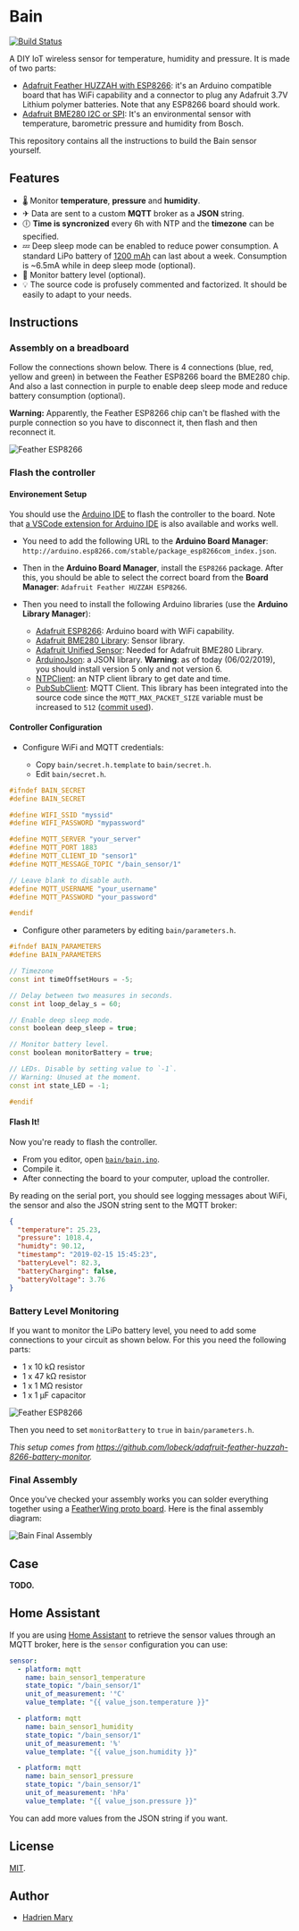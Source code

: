 # Bain
[![Build Status](https://travis-ci.com/hadim/bain.svg?token=fC6e2psPPR69RiF4UxYh&branch=master)](https://travis-ci.com/hadim/bain)

A DIY IoT wireless sensor for temperature, humidity and pressure. It is made of two parts:

- [Adafruit Feather HUZZAH with ESP8266](https://www.adafruit.com/product/2821): it's an Arduino compatible board that has WiFi capability and a connector to plug any Adafruit 3.7V Lithium polymer batteries. Note that any ESP8266 board should work.
- [Adafruit BME280 I2C or SPI](https://www.adafruit.com/product/2652): It's an environmental sensor with temperature, barometric pressure and humidity from Bosch.

This repository contains all the instructions to build the Bain sensor yourself.

## Features

- 🌡 Monitor **temperature**, **pressure** and **humidity**.
- ✈ Data are sent to a custom **MQTT** broker as a **JSON** string.
- 🕕 **Time is syncronized** every 6h with NTP and the **timezone** can be specified.
- 💤 Deep sleep mode can be enabled to reduce power consumption. A standard LiPo battery of [1200 mAh](https://www.adafruit.com/product/258) can last about a week. Consumption is ~6.5mA while in deep sleep mode (optional).
- 🔋 Monitor battery level (optional).
- 💡 The source code is profusely commented and factorized. It should be easily to adapt to your needs.

## Instructions

### Assembly on a breadboard

Follow the connections shown below. There is 4 connections (blue, red, yellow and green) in between the Feather ESP8266 board the BME280 chip. And also a last connection in purple to enable deep sleep mode and reduce battery consumption (optional).

**Warning:** Apparently, the Feather ESP8266 chip can't be flashed with the purple connection so you have to disconnect it, then flash and then reconnect it.

![Feather ESP8266](diagrams/bain_bb.png)

### Flash the controller

#### Environement Setup

You should use the [Arduino IDE](https://www.arduino.cc/en/main/software) to flash the controller to the board. Note that [a VSCode extension for Arduino IDE](https://marketplace.visualstudio.com/items?itemName=vsciot-vscode.vscode-arduino) is also available and works well.

- You need to add the following URL to the **Arduino Board Manager**: `http://arduino.esp8266.com/stable/package_esp8266com_index.json`.

- Then in the **Arduino Board Manager**, install the `ESP8266` package. After this, you should be able to select the correct board from the **Board Manager**: `Adafruit Feather HUZZAH ESP8266`.

- Then you need to install the following Arduino libraries (use the **Arduino Library Manager**):

  - [Adafruit ESP8266](https://github.com/adafruit/Adafruit_ESP8266): Arduino board with WiFi capability.
  - [Adafruit BME280 Library](https://github.com/adafruit/Adafruit_BME280_Library): Sensor library.
  - [Adafruit Unified Sensor](https://github.com/adafruit/Adafruit_Sensor): Needed for Adafruit BME280 Library.
  - [ArduinoJson](https://github.com/bblanchon/ArduinoJson): a JSON library. **Warning**: as of today (06/02/2019), you should install version 5 only and not version 6.
  - [NTPClient](https://github.com/arduino-libraries/NTPClient): an NTP client library to get date and time.
  - [PubSubClient](https://github.com/knolleary/pubsubclient): MQTT Client. This library has been integrated into the source code since the `MQTT_MAX_PACKET_SIZE` variable must be increased to `512` ([commit used](https://github.com/knolleary/pubsubclient/tree/26ce89fa476da85399b736f885274d67676dacb8)).

#### Controller Configuration

- Configure WiFi and MQTT credentials:

  - Copy `bain/secret.h.template` to `bain/secret.h`.
  - Edit `bain/secret.h`.

```cpp
#ifndef BAIN_SECRET
#define BAIN_SECRET

#define WIFI_SSID "myssid"
#define WIFI_PASSWORD "mypassword"

#define MQTT_SERVER "your_server"
#define MQTT_PORT 1883
#define MQTT_CLIENT_ID "sensor1"
#define MQTT_MESSAGE_TOPIC "/bain_sensor/1"

// Leave blank to disable auth.
#define MQTT_USERNAME "your_username"
#define MQTT_PASSWORD "your_password"

#endif
```

- Configure other parameters by editing `bain/parameters.h`.

```cpp
#ifndef BAIN_PARAMETERS
#define BAIN_PARAMETERS

// Timezone
const int timeOffsetHours = -5;

// Delay between two measures in seconds.
const int loop_delay_s = 60;

// Enable deep sleep mode.
const boolean deep_sleep = true;

// Monitor battery level.
const boolean monitorBattery = true;

// LEDs. Disable by setting value to `-1`.
// Warning: Unused at the moment.
const int state_LED = -1;

#endif
```

#### Flash It!

Now you're ready to flash the controller.

- From you editor, open [`bain/bain.ino`](bain/bain.ino).
- Compile it.
- After connecting the board to your computer, upload the controller.

By reading on the serial port, you should see logging messages about WiFi, the sensor and also the JSON string sent to the MQTT broker:

```json
{
  "temperature": 25.23,
  "pressure": 1018.4,
  "humidty": 90.12,
  "timestamp": "2019-02-15 15:45:23",
  "batteryLevel": 82.3,
  "batteryCharging": false,
  "batteryVoltage": 3.76
}
```

### Battery Level Monitoring

If you want to monitor the LiPo battery level, you need to add some connections to your circuit as shown below. For this you need the following parts:

- 1 x 10 kΩ resistor
- 1 x 47 kΩ resistor
- 1 x 1 MΩ resistor
- 1 x 1 µF capacitor

![Feather ESP8266](diagrams/bain_battery_monitor_bb.png)

Then you need to set `monitorBattery` to `true` in `bain/parameters.h`.

*This setup comes from https://github.com/lobeck/adafruit-feather-huzzah-8266-battery-monitor.*

### Final Assembly

Once you've checked your assembly works you can solder everything together using a [FeatherWing proto board](https://www.adafruit.com/product/2884). Here is the final assembly diagram:

![Bain Final Assembly](diagrams/bain_final_assembly_bb.png)

## Case

**TODO.**

## Home Assistant

If you are using [Home Assistant](https://www.home-assistant.io) to retrieve the sensor values through an MQTT broker, here is the `sensor` configuration you can use:

```yaml
sensor:
  - platform: mqtt
    name: bain_sensor1_temperature
    state_topic: "/bain_sensor/1"
    unit_of_measurement: '°C'
    value_template: "{{ value_json.temperature }}"

  - platform: mqtt
    name: bain_sensor1_humidity
    state_topic: "/bain_sensor/1"
    unit_of_measurement: '%'
    value_template: "{{ value_json.humidity }}"

  - platform: mqtt
    name: bain_sensor1_pressure
    state_topic: "/bain_sensor/1"
    unit_of_measurement: 'hPa'
    value_template: "{{ value_json.pressure }}"
```

You can add more values from the JSON string if you want.

## License

[MIT](./LICENSE).

## Author

- [Hadrien Mary](mailto:hadrien.mary_AT_gmail.com)

